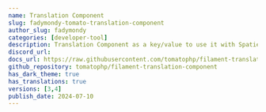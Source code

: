 ```yaml
---
name: Translation Component
slug: fadymondy-tomato-translation-component
author_slug: fadymondy
categories: [developer-tool]
description: Translation Component as a key/value to use it with Spatie Translatable FilamentPHP Plugin
discord_url:
docs_url: https://raw.githubusercontent.com/tomatophp/filament-translation-component/master/README.md
github_repository: tomatophp/filament-translation-component
has_dark_theme: true
has_translations: true
versions: [3,4]
publish_date: 2024-07-10
---
```

